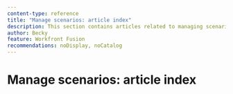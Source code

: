 ```yaml
---
content-type: reference
title: "Manage scenarios: article index"
description: This section contains articles related to managing scenarios in Adobe Workfront Fusion.
author: Becky
feature: Workfront Fusion
recommendations: noDisplay, noCatalog
---
```


# Manage scenarios: article index

